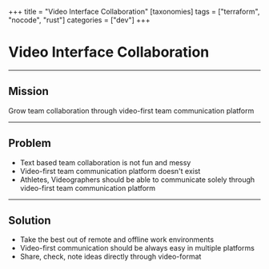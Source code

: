 +++
title = "Video Interface Collaboration"
[taxonomies]
tags = ["terraform", "nocode", "rust"]
categories = ["dev"]
+++

# Video Interface Collaboration

---

## Mission

Grow team collaboration through video-first team communication platform

---

## Problem

- Text based team collaboration is not fun and messy
- Video-first team communication platform doesn't exist
- Athletes, Videographers should be able to communicate solely through video-first team communication platform

---

## Solution

- Take the best out of remote and offline work environments
- Video-first communication should be always easy in multiple platforms
- Share, check, note ideas directly through video-format
